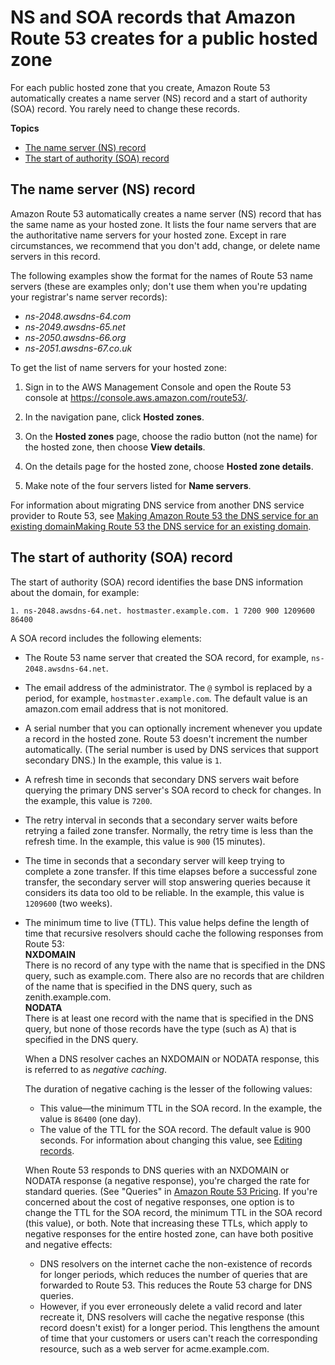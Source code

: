 # NS and SOA records that Amazon Route 53 creates for a public hosted zone<a name="SOA-NSrecords"></a>

For each public hosted zone that you create, Amazon Route 53 automatically creates a name server \(NS\) record and a start of authority \(SOA\) record\. You rarely need to change these records\. 

**Topics**
+ [The name server \(NS\) record](#NSrecords)
+ [The start of authority \(SOA\) record](#SOArecords)

## The name server \(NS\) record<a name="NSrecords"></a>

Amazon Route 53 automatically creates a name server \(NS\) record that has the same name as your hosted zone\. It lists the four name servers that are the authoritative name servers for your hosted zone\. Except in rare circumstances, we recommend that you don't add, change, or delete name servers in this record\.

The following examples show the format for the names of Route 53 name servers \(these are examples only; don't use them when you're updating your registrar's name server records\):
+ *ns\-2048\.awsdns\-64\.com*
+ *ns\-2049\.awsdns\-65\.net*
+ *ns\-2050\.awsdns\-66\.org*
+ *ns\-2051\.awsdns\-67\.co\.uk*

To get the list of name servers for your hosted zone:

1. Sign in to the AWS Management Console and open the Route 53 console at [https://console\.aws\.amazon\.com/route53/](https://console.aws.amazon.com/route53/)\.

1. In the navigation pane, click **Hosted zones**\.

1. On the **Hosted zones** page, choose the radio button \(not the name\) for the hosted zone, then choose **View details**\.

1. On the details page for the hosted zone, choose **Hosted zone details**\.

1. Make note of the four servers listed for **Name servers**\.

For information about migrating DNS service from another DNS service provider to Route 53, see [Making Amazon Route 53 the DNS service for an existing domainMaking Route 53 the DNS service for an existing domain](MigratingDNS.md)\.

## The start of authority \(SOA\) record<a name="SOArecords"></a>

The start of authority \(SOA\) record identifies the base DNS information about the domain, for example:

```
1. ns-2048.awsdns-64.net. hostmaster.example.com. 1 7200 900 1209600 86400
```

A SOA record includes the following elements:
+ The Route 53 name server that created the SOA record, for example, `ns-2048.awsdns-64.net`\.
+ The email address of the administrator\. The `@` symbol is replaced by a period, for example, `hostmaster.example.com`\. The default value is an amazon\.com email address that is not monitored\.
+ A serial number that you can optionally increment whenever you update a record in the hosted zone\. Route 53 doesn't increment the number automatically\. \(The serial number is used by DNS services that support secondary DNS\.\) In the example, this value is `1`\.
+ A refresh time in seconds that secondary DNS servers wait before querying the primary DNS server's SOA record to check for changes\. In the example, this value is `7200`\.
+ The retry interval in seconds that a secondary server waits before retrying a failed zone transfer\. Normally, the retry time is less than the refresh time\. In the example, this value is `900` \(15 minutes\)\. 
+ The time in seconds that a secondary server will keep trying to complete a zone transfer\. If this time elapses before a successful zone transfer, the secondary server will stop answering queries because it considers its data too old to be reliable\. In the example, this value is `1209600` \(two weeks\)\.
+ The minimum time to live \(TTL\)\. This value helps define the length of time that recursive resolvers should cache the following responses from Route 53:  
**NXDOMAIN**  
There is no record of any type with the name that is specified in the DNS query, such as example\.com\. There also are no records that are children of the name that is specified in the DNS query, such as zenith\.example\.com\.  
**NODATA**  
There is at least one record with the name that is specified in the DNS query, but none of those records have the type \(such as A\) that is specified in the DNS query\.

  When a DNS resolver caches an NXDOMAIN or NODATA response, this is referred to as *negative caching*\. 

  The duration of negative caching is the lesser of the following values:
  + This value—the minimum TTL in the SOA record\. In the example, the value is `86400` \(one day\)\.
  + The value of the TTL for the SOA record\. The default value is 900 seconds\. For information about changing this value, see [Editing records](resource-record-sets-editing.md)\.

  When Route 53 responds to DNS queries with an NXDOMAIN or NODATA response \(a negative response\), you're charged the rate for standard queries\. \(See "Queries" in [Amazon Route 53 Pricing](http://aws.amazon.com/route53/pricing/)\. If you're concerned about the cost of negative responses, one option is to change the TTL for the SOA record, the minimum TTL in the SOA record \(this value\), or both\. Note that increasing these TTLs, which apply to negative responses for the entire hosted zone, can have both positive and negative effects:
  + DNS resolvers on the internet cache the non\-existence of records for longer periods, which reduces the number of queries that are forwarded to Route 53\. This reduces the Route 53 charge for DNS queries\.
  + However, if you ever erroneously delete a valid record and later recreate it, DNS resolvers will cache the negative response \(this record doesn't exist\) for a longer period\. This lengthens the amount of time that your customers or users can't reach the corresponding resource, such as a web server for acme\.example\.com\. 
